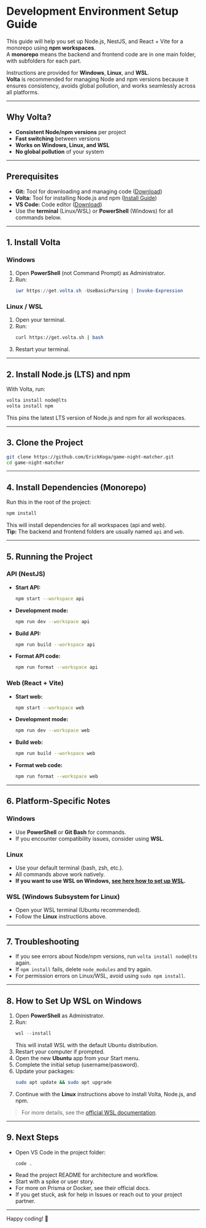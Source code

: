# Development Environment Setup Guide

This guide will help you set up Node.js, NestJS, and React + Vite for a monorepo using **npm workspaces**.  
A **monorepo** means the backend and frontend code are in one main folder, with subfolders for each part.

Instructions are provided for **Windows**, **Linux**, and **WSL**.  
**Volta** is recommended for managing Node and npm versions because it ensures consistency, avoids global pollution, and works seamlessly across all platforms.

---

## Why Volta?

- **Consistent Node/npm versions** per project
- **Fast switching** between versions
- **Works on Windows, Linux, and WSL**
- **No global pollution** of your system

---

## Prerequisites

- **Git:** Tool for downloading and managing code ([Download](https://git-scm.com/downloads))
- **Volta:** Tool for installing Node.js and npm ([Install Guide](https://volta.sh))
- **VS Code:** Code editor ([Download](https://code.visualstudio.com/))
- Use the **terminal** (Linux/WSL) or **PowerShell** (Windows) for all commands below.

---

## 1. Install Volta

### Windows

1. Open **PowerShell** (not Command Prompt) as Administrator.
2. Run:
   ```powershell
   iwr https://get.volta.sh -UseBasicParsing | Invoke-Expression
   ```

### Linux / WSL

1. Open your terminal.
2. Run:
   ```bash
   curl https://get.volta.sh | bash
   ```
3. Restart your terminal.

---

## 2. Install Node.js (LTS) and npm

With Volta, run:
```bash
volta install node@lts
volta install npm
```
This pins the latest LTS version of Node.js and npm for all workspaces.

---

## 3. Clone the Project

```bash
git clone https://github.com/ErickKoga/game-night-matcher.git
cd game-night-matcher
```

---

## 4. Install Dependencies (Monorepo)

Run this in the root of the project:
```bash
npm install
```
This will install dependencies for all workspaces (api and web).  
**Tip:** The backend and frontend folders are usually named `api` and `web`.

---

## 5. Running the Project

### API (NestJS)

- **Start API:**
  ```bash
  npm start --workspace api
  ```
- **Development mode:**
  ```bash
  npm run dev --workspace api
  ```
- **Build API:**
  ```bash
  npm run build --workspace api
  ```
- **Format API code:**
  ```bash
  npm run format --workspace api
  ```

### Web (React + Vite)

- **Start web:**
  ```bash
  npm start --workspace web
  ```
- **Development mode:**
  ```bash
  npm run dev --workspace web
  ```
- **Build web:**
  ```bash
  npm run build --workspace web
  ```
- **Format web code:**
  ```bash
  npm run format --workspace web
  ```

---

## 6. Platform-Specific Notes

### Windows

- Use **PowerShell** or **Git Bash** for commands.
- If you encounter compatibility issues, consider using **WSL**.

### Linux

- Use your default terminal (bash, zsh, etc.).
- All commands above work natively.
- **If you want to use WSL on Windows, [see here how to set up WSL](#how-to-set-up-wsl-on-windows).**

### WSL (Windows Subsystem for Linux)

- Open your WSL terminal (Ubuntu recommended).
- Follow the **Linux** instructions above.

---

## 7. Troubleshooting

- If you see errors about Node/npm versions, run `volta install node@lts` again.
- If `npm install` fails, delete `node_modules` and try again.
- For permission errors on Linux/WSL, avoid using `sudo npm install`.

---

## 8. How to Set Up WSL on Windows

1. Open **PowerShell** as Administrator.
2. Run:
   ```powershell
   wsl --install
   ```
   This will install WSL with the default Ubuntu distribution.
3. Restart your computer if prompted.
4. Open the new **Ubuntu** app from your Start menu.
5. Complete the initial setup (username/password).
6. Update your packages:
   ```bash
   sudo apt update && sudo apt upgrade
   ```
7. Continue with the **Linux** instructions above to install Volta, Node.js, and npm.

> For more details, see the [official WSL documentation](https://docs.microsoft.com/en-us/windows/wsl/install).

---

## 9. Next Steps

- Open VS Code in the project folder:  
  ```bash
  code .
  ```
- Read the project README for architecture and workflow.
- Start with a spike or user story.
- For more on Prisma or Docker, see their official docs.
- If you get stuck, ask for help in Issues or reach out to your project partner.

---

Happy coding! 🚀